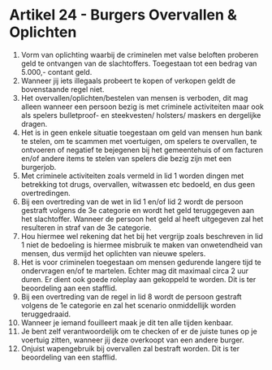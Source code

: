 # Artikel 24 - Burgers Overvallen & Oplichten

1. Vorm van oplichting waarbij de criminelen met valse beloften proberen geld te ontvangen van de slachtoffers. Toegestaan tot een bedrag van 5.000,- contant geld.
2. Wanneer jij iets illegaals probeert te kopen of verkopen geldt de bovenstaande regel niet.
3. Het overvallen/oplichten/bestelen van mensen is verboden, dit mag alleen wanneer een persoon bezig is met criminele activiteiten maar ook als spelers bulletproof- en steekvesten/ holsters/ maskers en dergelijke dragen.
4. Het is in geen enkele situatie toegestaan om geld van mensen hun bank te stelen, om te scammen met voertuigen, om spelers te overvallen, te ontvoeren of negatief te bejegenen bij het gemeentehuis of om facturen en/of andere items te stelen van spelers die bezig zijn met een burgerjob.
5. Met criminele activiteiten zoals vermeld in lid 1 worden dingen met betrekking tot drugs, overvallen, witwassen etc bedoeld, en dus geen overtredingen.
6. Bij een overtreding van de wet in lid 1 en/of lid 2 wordt de persoon gestraft volgens de 3e categorie en wordt het geld teruggegeven aan het slachtoffer. Wanneer de persoon het geld al heeft uitgegeven zal het resulteren in straf van de 3e categorie.
7. Hou hiermee wel rekening dat het bij het vergrijp zoals beschreven in lid 1 niet de bedoeling is hiermee misbruik te maken van onwetendheid van mensen, dus vermijd het oplichten van nieuwe spelers.
8. Het is voor criminelen toegestaan om mensen gedurende langere tijd te ondervragen en/of te martelen. Echter mag dit maximaal circa 2 uur duren. Er dient ook goede roleplay aan gekoppeld te worden. Dit is ter beoordeling aan een stafflid.
9. Bij een overtreding van de regel in lid 8 wordt de persoon gestraft volgens de 1e categorie en zal het scenario onmiddellijk worden teruggedraaid.
10. Wanneer je iemand fouilleert maak je dit ten alle tijden kenbaar.
11. Je bent zelf verantwoordelijk om te checken of er de juiste tunes op je voertuig zitten, wanneer jij deze overkoopt van een andere burger.
12. Onjuist wapengebruik bij overvallen zal bestraft worden. Dit is ter beoordeling van een stafflid.
